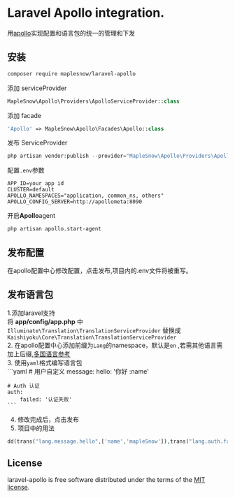 # Laravel Apollo integration.
用[apollo](https://github.com/ctripcorp/apollo)实现配置和语言包的统一的管理和下发

## 安装
```bash
composer require maplesnow/laravel-apollo
```

添加 serviceProvider
```php
MapleSnow\Apollo\Providers\ApolloServiceProvider::class
```

添加 facade
```php
'Apollo' => MapleSnow\Apollo\Facades\Apollo::class
```

发布 ServiceProvider
```php
php artisan vendor:publish --provider="MapleSnow\Apollo\Providers\ApolloServiceProvider"
```

配置`.env`参数
```properties
APP_ID=your app id
CLUSTER=default
APOLLO_NAMESPACES="application, common_ns, others"
APOLLO_CONFIG_SERVER=http://apollometa:8090
```

开启**Apollo**agent
```bash
php artisan apollo.start-agent
```

## 发布配置
在apollo配置中心修改配置，点击发布,项目内的.env文件将被重写。

## 发布语言包
1.添加laravel支持  
将 **app/config/app.php** 中 `Illuminate\Translation\TranslationServiceProvider` 替换成 `Kaishiyoku\Core\Translation\TranslationServiceProvider`  
2. 在apollo配置中心添加前缀为`Lang`的namespace，默认是`en` ,若需其他语言需加上后缀,[多国语言参考](https://github.com/caouecs/Laravel-lang/blob/master/Source.md)  
3. 使用`yaml`格式编写语言包  
    ```yaml
    # 用户自定义
    message:
        hello: '你好 :name'
        
    # Auth 认证
    auth:
        failed: '认证失败'
    ```
4. 修改完成后，点击发布  
5. 项目中的用法  
```php
dd(trans("lang.message.hello",['name','mapleSnow']),trans("lang.auth.failed"));
```

## License
laravel-apollo is free software distributed under the terms of the [MIT license](https://opensource.org/licenses/MIT).